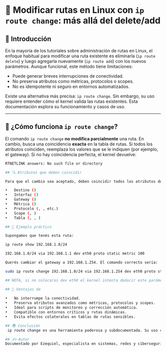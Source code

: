 # 🧭 Modificar rutas en Linux con `ip route change`: más allá del delete/add

## 📌 Introducción

En la mayoría de los tutoriales sobre administración de rutas en Linux, el enfoque habitual para modificar una ruta existente es eliminarla (`ip route delete`) y luego agregarla nuevamente (`ip route add`) con los nuevos parámetros. Aunque funcional, este método tiene limitaciones:

- Puede generar breves interrupciones de conectividad.
- No preserva atributos como métricas, protocolos o scopes.
- No es idempotente ni seguro en entornos automatizados.

Existe una alternativa más precisa: `ip route change`. Sin embargo, su uso requiere entender cómo el kernel valida las rutas existentes. Esta documentación explora su funcionamiento y casos de uso.

---

## 🧠 ¿Cómo funciona `ip route change`?

El comando `ip route change` **no modifica parcialmente** una ruta. En cambio, busca una coincidencia **exacta** en la tabla de rutas. Si todos los atributos coinciden, reemplaza los valores que se le indiquen (por ejemplo, el gateway). Si no hay coincidencia perfecta, el kernel devuelve:

```bash
RTNETLINK answers: No such file or directory

## 🔍 Atributos que deben coincidir

Para que el cambio sea aceptado, deben coincidir todos los atributos de la ruta existente:

• 	Destino ()
• 	Interfaz ()
• 	Gateway ()
• 	Métrica ()
• 	Protocolo (, , etc.)
• 	Scope (, )
• 	Tabla (, , )

## 🧪 Ejemplo práctico

Supongamos que tenés esta ruta:

ip route show 192.168.1.0/24

192.168.1.0/24 via 192.168.1.1 dev eth0 proto static metric 100

Querés cambiar el gateway a 192.168.1.254. El comando correcto sería:

sudo ip route change 192.168.1.0/24 via 192.168.1.254 dev eth0 proto static metric 100

## NOTA, si no colocaras dev eth0 el kernel intenta deducir este parámetro de acuerdo a su tabla de rutas directamente conectadas a la interfaz.

## 🧷 Ventajas de
 
• 	No interrumpe la conectividad.
• 	Preserva atributos avanzados como métricas, protocolos y scopes.
• 	Ideal para scripts de monitoreo y corrección automática.
• 	Compatible con entornos críticos y rutas dinámicas.
• 	Evita efectos colaterales en tablas de rutas sensibles.

## 📚 Conclusión
 ip route change es una herramienta poderosa y subdocumentada. Su uso correcto requiere comprender cómo el kernel valida las rutas, pero ofrece una alternativa más segura y elegante que el clásico delete/add. En entornos donde la precisión importa —como redes críticas, automatización o debugging forense— este enfoque marca la diferencia.

## ✍️ Autor
Documentado por Ezequiel, especialista en sistemas, redes y ciberseguridad. Este artículo forma parte de su bitácora técnica sobre ciencia personal, scripting y troubleshooting reproducible.




